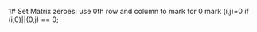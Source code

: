 1# Set Matrix zeroes:
    use 0th row and column to mark for 0 
    mark (i,j)=0 if  (i,0)||(0,j) == 0;
    




